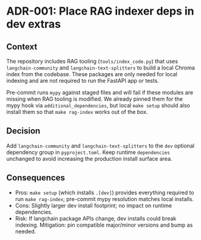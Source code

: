 # ADR-001: Place RAG indexer deps in dev extras

## Context

The repository includes RAG tooling (`tools/index_code.py`) that uses `langchain-community` and `langchain-text-splitters` to build a local Chroma index from the codebase. These packages are only needed for local indexing and are not required to run the FastAPI app or tests.

Pre-commit runs `mypy` against staged files and will fail if these modules are missing when RAG tooling is modified. We already pinned them for the mypy hook via `additional_dependencies`, but local `make setup` should also install them so that `make rag-index` works out of the box.

## Decision

Add `langchain-community` and `langchain-text-splitters` to the `dev` optional dependency group in `pyproject.toml`. Keep runtime `dependencies` unchanged to avoid increasing the production install surface area.

## Consequences

- Pros: `make setup` (which installs `.[dev]`) provides everything required to run `make rag-index`; pre-commit mypy resolution matches local installs.
- Cons: Slightly larger dev install footprint; no impact on runtime dependencies.
- Risk: If langchain package APIs change, dev installs could break indexing. Mitigation: pin compatible major/minor versions and bump as needed.
